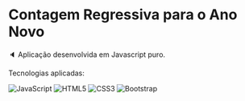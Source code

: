 # Contagem Regressiva para o Ano Novo

🔈 Aplicação desenvolvida em Javascript puro.

Tecnologias aplicadas:

![JavaScript](https://img.shields.io/badge/javascript-%23323330.svg?logo=javascript&logoColor=%23F7DF1E&style=flat)
![HTML5](https://img.shields.io/badge/html5-%23E34F26.svg?logo=html5&logoColor=white&style=flat)
![CSS3](https://img.shields.io/badge/css3-%231572B6.svg?logo=css3&logoColor=white&style=flat)
![Bootstrap](https://img.shields.io/badge/bootstrap-%23563D7C.svg?logo=bootstrap&logoColor=white&style=flat)
